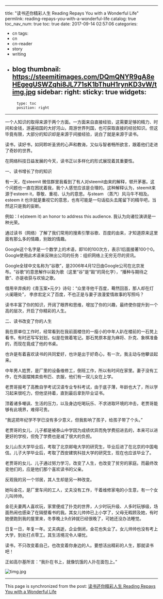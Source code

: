
---
title: "读书还你精彩人生 Reading Repays You with a Wonderful Life"
permlink: reading-repays-you-with-a-wonderful-life
catalog: true
toc_nav_num: true
toc: true
date: 2017-09-14 02:57:06
categories:
- cn
tags:
- cn
- cn-reader
- story
- writing
- blog
thumbnail: https://steemitimages.com/DQmQNYR9gA8eHEgegUSWZqhi8JL771sK1bThuH1rynKD3vW/timg.jpg
sidebar:
    right:
        sticky: true
widgets:
    -
        type: toc
        position: right
---


一个人知识的取得来源于两个方面。一方面来自直接经验，这需要足够的精力、时间和金钱，游遍祖国的大好河山，周游世界列国，也可获取直接的经验知识。但这毕竟有限，大部分的知识却是来源于间接经验，说白了就是来源于读书。

读书，读好书，如同聆听圣贤的心声和教诲，又似与智者畅所欲言，跟着他们走进了奇妙的世界。

在网络科技日益发展的今天，读书正以多样化的形式展现着其重要性。

一、读书增长了你的知识

有一天，在steemit 微信群里我看到了有人对steemit由来的解释，顿开茅塞。这个问题也一直在困扰着我，我个人感觉应该是合理的。这种解释认为，steemit来源于esteem it，尊敬、重视、认为的意思。与steam （蒸汽）风马牛不相及。esteem it 也许就是重视它的意思，也有可能是一句话掐头去尾留下的精华吧，当然这只是我的妄断。

例如：I e(steem it) an honor to address this audience. 我认为向诸位演讲是一种光荣。 

通过读书（网络）了解了我们常用的搜素引擎谷歌、百度的由来，才知道原来这里面有那么多的情趣，别致的情趣。

Google这个名字是一个数学上的术语，即10的100次方，表示1后面接著100个0。Google使用此术语来反映出公司的任务：组织网络上无穷无尽的资讯。

Google全球中文名称为“谷歌”，是2006年4月12日由Google公司在北京发布。“谷歌”的意思解作以榖为歌（这里“谷”是“榖”的简化字），“播种与期待之歌”、亦是收获与欢愉之歌。

借用辛弃疾的《青玉案•元夕》诗句：“众里寻他千百度，蓦然回首，那人却在灯火阑珊处”， 李彦宏定义了百度，不也正是与妻子浪漫爱情故事的写照吗？

读书丰富了你的知识，开阔了眼界和思维，增加了你的兴趣，最终使你提升到一个高的层次，开启了你精彩的人生。

二、读书改变了你的人生

我在原单位工作时，经常看到在我前面楼住的一瘦小的中年人趴在楼前的一石凳上看书，有时还写写划划，似是在做着笔记。那石凳原本是为麻将、扑克、象棋准备的，而现在竟成了他的书桌。

也许是有着喜欢读书的共同爱好，也许是出于好奇心，有一次，我主动与他攀谈起来。

中年男人姓贾，是厂里的设备维修工，倒班工作，所以有时间在家里。妻子没有工作，在外面摆摊卖些布匹、衣服，他们有一双儿女在上学。

老贾哥报考了高教自学考试汉语专业专科考试，由于底子薄，年龄也大了，所以学习起来很吃力，但他坚持着，直到最后拿到毕业证书。

顶着诸多嘲讽、生活的压力，以及身边吃喝玩乐、不求进取环境的冲击，老贾哥能够有此境界，难得可贵。

“我这把年纪学不学已没有多少意义，但我影响了孩子，给孩子带了个头。”

老贾哥的女儿、儿子都是被泰山中学因为成绩优异而免学费招进去的，本来可以进更好的学校，但免了学费也是减了很大的负担。

女儿山东大学毕业后，考取了北京邮电大学的研究生，毕业后进了在北京的中国电信。儿子大学毕业后，考取了西安建筑科技大学的研究生，现在也应该毕业了。

老贾哥的女儿、儿子通过努力学习，改变了人生，也改变了贫穷的家庭。而最终改变他们的，应是他们那个喜欢读书的父亲。

反观我的另一个邻居，其人生却是另一种改变。

她叫金花，是厂里车间的工人，丈夫没有工作，干着维修家电的小生意，有一个女儿叫帅帅。

金花夫妻两人喜欢玩，家里便成了扑克的世界，人少时玩升级、人多时玩够级，场面热闹也感染了在隔壁看书的我。其女儿帅帅已上小学了，父母无暇顾及她，有时她便跑到我的屋里来，冬季晚上9点钟就已经很晚了，可她还没办法睡觉。

日复一日，年复一年。丈夫病逝，企业倒闭，金花也失业了。女儿帅帅也没有考上大学，到处打点零工。其生活境况令人堪忧。

读书，不只改变着自己，也改变着你身边的人。要想活出精彩的人生，那就读书吧！

正如高尔基所言：“我扑在书上，就像饥饿的人扑在面包上。”

![timg.jpg](https://steemitimages.com/DQmQNYR9gA8eHEgegUSWZqhi8JL771sK1bThuH1rynKD3vW/timg.jpg)

- - -

This page is synchronized from the post: [读书还你精彩人生 Reading Repays You with a Wonderful Life](https://steemit.com/@bring/reading-repays-you-with-a-wonderful-life)
